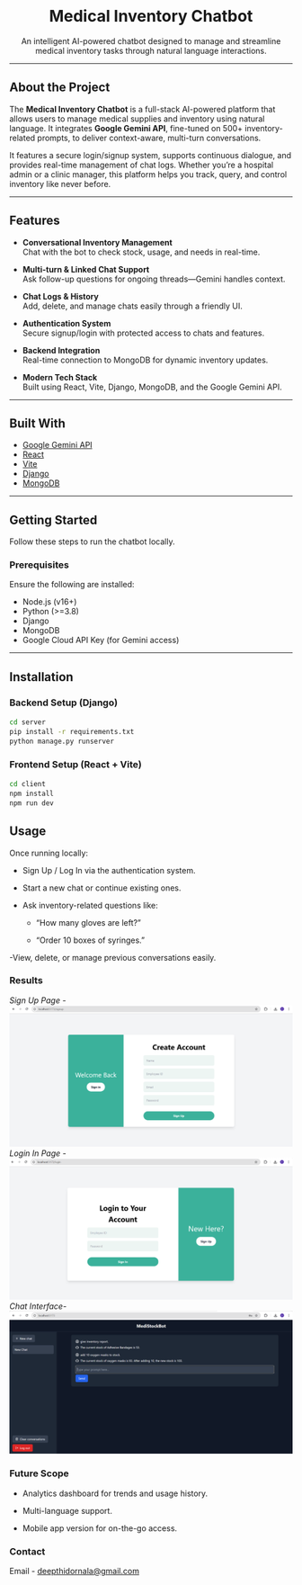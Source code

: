 <br />
<div align="center">
  <h1> Medical Inventory Chatbot</h1>
  <p align="center">
    An intelligent AI-powered chatbot designed to manage and streamline medical inventory tasks through natural language interactions.
  </p>
</div>

---

## About the Project

The **Medical Inventory Chatbot** is a full-stack AI-powered platform that allows users to manage medical supplies and inventory using natural language. It integrates **Google Gemini API**, fine-tuned on 500+ inventory-related prompts, to deliver context-aware, multi-turn conversations.

It features a secure login/signup system, supports continuous dialogue, and provides real-time management of chat logs. Whether you’re a hospital admin or a clinic manager, this platform helps you track, query, and control inventory like never before.

---

## Features

- **Conversational Inventory Management**  
  Chat with the bot to check stock, usage, and needs in real-time.

- **Multi-turn & Linked Chat Support**  
  Ask follow-up questions for ongoing threads—Gemini handles context.

- **Chat Logs & History**  
  Add, delete, and manage chats easily through a friendly UI.

- **Authentication System**  
  Secure signup/login with protected access to chats and features.

- **Backend Integration**  
  Real-time connection to MongoDB for dynamic inventory updates.

- **Modern Tech Stack**  
  Built using React, Vite, Django, MongoDB, and the Google Gemini API.

---

## Built With

- [Google Gemini API](https://ai.google.dev/)
- [React](https://reactjs.org)
- [Vite](https://vite.dev/)
- [Django](https://www.djangoproject.com/)
- [MongoDB](https://www.mongodb.com/)

---

## Getting Started

Follow these steps to run the chatbot locally.

### Prerequisites

Ensure the following are installed:

- Node.js (v16+)
- Python (>=3.8)
- Django
- MongoDB
- Google Cloud API Key (for Gemini access)

---

## Installation

### Backend Setup (Django)

```bash
cd server
pip install -r requirements.txt
python manage.py runserver
```
### Frontend Setup (React + Vite)
```bash
cd client
npm install
npm run dev
```
## Usage
Once running locally:

- Sign Up / Log In via the authentication system.

- Start a new chat or continue existing ones.

- Ask inventory-related questions like:

  - “How many gloves are left?”

  - “Order 10 boxes of syringes.”

-View, delete, or manage previous conversations easily.

### Results
*Sign Up Page -* 
![Image](https://github.com/deepthidornala/MedicalChatBot/blob/master/3.png)
*Login In Page -*
![Image](https://github.com/deepthidornala/MedicalChatBot/blob/master/2.png)
*Chat Interface-*
![Image](https://github.com/deepthidornala/MedicalChatBot/blob/master/1.png)
### Future Scope

- Analytics dashboard for trends and usage history.

- Multi-language support.

- Mobile app version for on-the-go access.

### Contact
Email - deepthidornala@gmail.com



